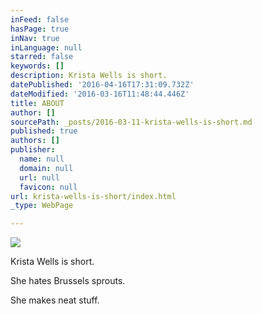 ```yaml
---
inFeed: false
hasPage: true
inNav: true
inLanguage: null
starred: false
keywords: []
description: Krista Wells is short.
datePublished: '2016-04-16T17:31:09.732Z'
dateModified: '2016-03-16T11:48:44.446Z'
title: ABOUT
author: []
sourcePath: _posts/2016-03-11-krista-wells-is-short.md
published: true
authors: []
publisher:
  name: null
  domain: null
  url: null
  favicon: null
url: krista-wells-is-short/index.html
_type: WebPage

---
```

![](https://s3-us-west-2.amazonaws.com/the-grid-img/p/4726569a9fd39857098799f875da882822faf14d.jpg)

Krista Wells is short.

She hates Brussels sprouts.

She makes neat stuff.